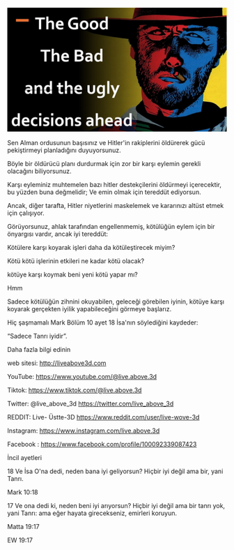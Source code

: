 ![Video cover image](../cover.jpg "cover photo")

Sen Alman ordusunun başısınız ve Hitler'in rakiplerini öldürerek gücü pekiştirmeyi planladığını duyuyorsunuz.

Böyle bir öldürücü planı durdurmak için zor bir karşı eylemin gerekli olacağını biliyorsunuz.

Karşı eyleminiz muhtemelen bazı hitler destekçilerini öldürmeyi içerecektir, bu yüzden buna değmelidir; Ve emin olmak için tereddüt ediyorsun.

Ancak, diğer tarafta, Hitler niyetlerini maskelemek ve kararınızı altüst etmek için çalışıyor.

Görüyorsunuz, ahlak tarafından engellenmemiş, kötülüğün eylem için bir önyargısı vardır, ancak iyi tereddüt:

Kötülere karşı koyarak işleri daha da kötüleştirecek miyim?

Kötü kötü işlerinin etkileri ne kadar kötü olacak?

kötüye karşı koymak beni yeni kötü yapar mı?

Hmm

Sadece kötülüğün zihnini okuyabilen, geleceği görebilen iyinin, kötüye karşı koyarak gerçekten iyilik yapabileceğini görmeye başlarız.

Hiç şaşmamalı Mark Bölüm 10 ayet 18 İsa'nın söylediğini kaydeder:

“Sadece Tanrı iyidir”.

Daha fazla bilgi edinin

web sitesi: http://liveabove3d.com

YouTube: https://www.youtube.com/@live.above.3d



Tiktok: https://www.tiktok.com/@live.above.3d

Twitter: @live_above_3d https://twitter.com/live_above_3d

REDDIT: Live- Üstte-3D https://www.reddit.com/user/live-wove-3d

Instagram: https://www.instagram.com/live.above.3d

Facebook : https://www.facebook.com/profile/100092339087423

İncil ayetleri

18 Ve İsa O'na dedi, neden bana iyi geliyorsun? Hiçbir iyi değil ama bir, yani Tanrı.

Mark 10:18

17 Ve ona dedi ki, neden beni iyi arıyorsun? Hiçbir iyi değil ama bir tanrı yok, yani Tanrı: ama eğer hayata girecekseniz, emirleri koruyun.

Matta 19:17

EW 19:17
